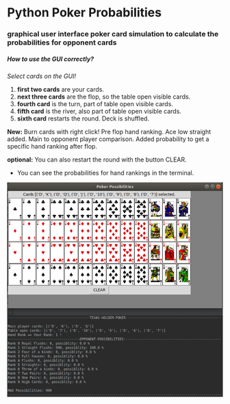 # Python Poker Probabilities
### graphical user interface poker card simulation to calculate the probabilities for opponent cards
##### How to use the GUI correctly?
*Select cards on the GUI!*
1. **first two cards** are your cards.
2. **next three cards** are the flop, so the table open visible cards. 
3. **fourth card** is the turn, part of table open visible cards.
4. **fifth card** is the river, also part of table open visible cards.
5. **sixth card** restarts the round. Deck is shuffled.

**New:**
Burn cards with right click! Pre flop hand ranking. 
Ace low straight added. 
Main to opponent player comparison.
Added probability to get a specific hand ranking after flop.

**optional:** You can also restart the round with the button CLEAR.

* You can see the probabilities for hand rankings in the terminal.

![alt text](https://raw.githubusercontent.com/Chralt98/python-poker/master/screenshot_gui.png)